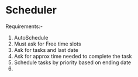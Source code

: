 # Scheduler
Requirements:-
1. AutoSchedule
2. Must ask for Free time slots 
3. Ask for tasks and last date
4. Ask for approx time needed to complete the task 
5. Schedule tasks by priority based on ending date
6. 
